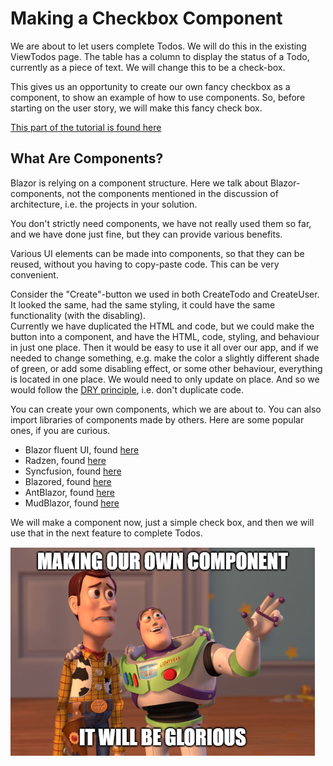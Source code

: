 # Making a Checkbox Component

We are about to let users complete Todos. We will do this in the existing ViewTodos page. The table has a column to display the status of a Todo, currently as a piece of text. We will change this to be a check-box.

This gives us an opportunity to create our own fancy checkbox as a component, to show an example of how to use components. So, before starting on the user story, we will make this fancy check box.

[This part of the tutorial is found here](https://github.com/TroelsMortensen/WasmTodo/tree/015_CheckBoxComponent)

## What Are Components?

Blazor is relying on a component structure. Here we talk about Blazor-components, not the components mentioned in the discussion of architecture, i.e. the projects in your solution.

You don't strictly need components, we have not really used them so far, and we have done just fine, but they can provide various benefits.

Various UI elements can be made into components, so that they can be reused, without you having to copy-paste code. This can be very convenient.

Consider the "Create"-button we used in both CreateTodo and CreateUser. 
It looked the same, had the same styling, it could have the same functionality (with the disabling).\
Currently we have duplicated the HTML and code, but we could make the button into a component, and have the HTML, code, styling, and behaviour in just one place. Then it would be easy to use it all over our app, and if we needed to change something, e.g. make the color a slightly different shade of green, or add some disabling effect, or some other behaviour, everything is located in one place. We would need to only update on place. And so we would follow the [DRY principle](https://en.wikipedia.org/wiki/Don%27t_repeat_yourself), i.e. don't duplicate code.  

You can create your own components, which we are about to. You can also import libraries of components made by others. Here are some popular ones, if you are curious.

* Blazor fluent UI, found [here](https://www.blazorfluentui.net/)
* Radzen, found [here](https://www.radzen.com/)
* Syncfusion, found [here](https://www.syncfusion.com/blazor-components)
* Blazored, found [here](https://giters.com/Blazored)
* AntBlazor, found [here](https://antblazor.com/en-US/)
* MudBlazor, found [here](https://mudblazor.com/)

We will make a component now, just a simple check box, and then we will use that in the next feature to complete Todos.

![img.png](Resources/ItWillBeGlorious.png)